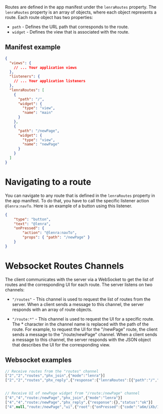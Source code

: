 Routes are defined in the app manifest under the `lenraRoutes` property. The `lenraRoutes` property is an array of objects, where each object represents a route. Each route object has two properties:

- `path` - Defines the URL path that corresponds to the route.
- `widget` - Defines the view that is associated with the route.

## Manifest example

```json
{
  "views": {
    // ... Your application views
  },
  "listeners": {
    // ... Your application listeners
  },
  "lenraRoutes": [
    {
      "path": "/",
      "widget": {
        "type": "view",
        "name": "main"
      }
    },
    {
      "path": "/newPage",
      "widget": {
        "type": "view",
        "name": "newPage"
      }
    }
  ]
}
```

# Navigating to a route

You can navigate to any route that is defined in the `lenraRoutes` property in the app manifest. To do that, you have to call the specific listener action `@lenra:navTo`. Here is an example of a button using this listener.

```json
{
    "type": "button",
    "text": "@lenra",
    "onPressed": {
        "action": "@lenra:navTo",
        "props": { "path": "/newPage" }
    }
}
```

# Websocket Routes Channels

The client communicates with the server via a WebSocket to get the list of routes and the corresponding UI for each route. The server listens on two channels:

- `"/routes"` - This channel is used to request the list of routes from the server. When a client sends a message to this channel, the server responds with an array of route objects.

- `"/route:*"` - This channel is used to request the UI for a specific route. The * character in the channel name is replaced with the path of the route. For example, to request the UI for the "/newPage" route, the client sends a message to the "/route/newPage" channel. When a client sends a message to this channel, the server responds with the JSON object that describes the UI for the corresponding view.

## Websocket examples

```js
// Receive routes from the "routes" channel
["2","2","routes","phx_join",{"mode":"lenra"}]
["2","2","routes","phx_reply",{"response":{"lenraRoutes":[{"path":"/","widget":{"name":"main","type":"view"}},{"path":"/newPage","widget":{"name":"newPage","type":"view"}}]},"status":"ok"}]


// Receive UI of newPage widget from "/route:/newPage" channel
["4","4","route:/newPage","phx_join",{"mode":"lenra"}]
["4","4","route:/newPage","phx_reply",{"response":{},"status":"ok"}]
["4",null,"route:/newPage","ui",{"root":{"onPressed":{"code":"a6m/iXb/1L+ZgPNXqP/GDImbKoRQE9HcgD1AuhK6XPE="},"text":"NEW PAGE","type":"button"}}]
```